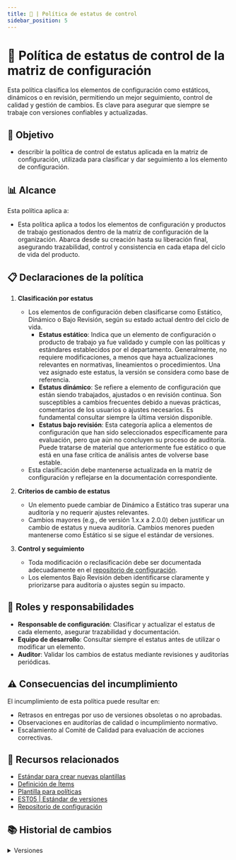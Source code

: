```yaml
---
title: 📜 | Política de estatus de control
sidebar_position: 5
---
```

# 📜 Política de estatus de control de la matriz de configuración

Esta política clasifica los elementos de configuración como estáticos, dinámicos o en revisión, permitiendo un mejor seguimiento, control de calidad y gestión de cambios. Es clave para asegurar que siempre se trabaje con versiones confiables y actualizadas.

## 🎯 Objetivo

- describir la política de control de estatus aplicada en la matriz de configuración, utilizada para clasificar y dar seguimiento a los elemento de configuración.

## 📊 Alcance

Esta política aplica a:

- Esta política aplica a todos los elementos de configuración y productos de trabajo gestionados dentro de la matriz de configuración de la organización. Abarca desde su creación hasta su liberación final, asegurando trazabilidad, control y consistencia en cada etapa del ciclo de vida del producto.

## 📋 Declaraciones de la política

1. **Clasificación por estatus**

   - Los elementos de configuración deben clasificarse como Estático, Dinámico o Bajo Revisión, según su estado actual dentro del ciclo de vida.
     - **Estatus estático**: Indica que un elemento de configuración o producto de trabajo ya fue validado y cumple con las políticas y estándares establecidos por el departamento. Generalmente, no requiere modificaciones, a menos que haya actualizaciones relevantes en normativas, lineamientos o procedimientos. Una vez asignado este estatus, la versión se considera como base de referencia.
     - **Estatus dinámico**: Se refiere a elemento de configuración que están siendo trabajados, ajustados o en revisión continua. Son susceptibles a cambios frecuentes debido a nuevas prácticas, comentarios de los usuarios o ajustes necesarios. Es fundamental consultar siempre la última versión disponible.
     - **Estatus bajo revisión**: Esta categoría aplica a elementos de configuración que han sido seleccionados específicamente para evaluación, pero que aún no concluyen su proceso de auditoría. Puede tratarse de material que anteriormente fue estático o que está en una fase crítica de análisis antes de volverse base estable.
   - Esta clasificación debe mantenerse actualizada en la matriz de configuración y reflejarse en la documentación correspondiente.
2. **Criterios de cambio de estatus**

   - Un elemento puede cambiar de Dinámico a Estático tras superar una auditoría y no requerir ajustes relevantes.
   - Cambios mayores (e.g., de versión 1.x.x a 2.0.0) deben justificar un cambio de estatus y nueva auditoría. Cambios menores pueden mantenerse como Estático si se sigue el estándar de versiones.
3. **Control y seguimiento**

   - Toda modificación o reclasificación debe ser documentada adecuadamente en el [repositorio de configuración](https://docs.google.com/spreadsheets/d/1e73fKSTAhxyPqiPN32u_1mkIyCbzssFc-7Ylfs-HL3w/edit?gid=620052691#gid=620052691).
   - Los elementos Bajo Revisión deben identificarse claramente y priorizarse para auditoría o ajustes según su impacto.

## 👥 Roles y responsabilidades

- **Responsable de configuración**: Clasificar y actualizar el estatus de cada elemento, asegurar trazabilidad y documentación.
- **Equipo de desarrollo**: Consultar siempre el estatus antes de utilizar o modificar un elemento.
- **Auditor**: Validar los cambios de estatus mediante revisiones y auditorías periódicas.

## ⚠️ Consecuencias del incumplimiento

El incumplimiento de esta política puede resultar en:

- Retrasos en entregas por uso de versiones obsoletas o no aprobadas.
- Observaciones en auditorías de calidad o incumplimiento normativo.
- Escalamiento al Comité de Calidad para evaluación de acciones correctivas.

## 📎 Recursos relacionados

- [Estándar para crear nuevas plantillas](/docs/standards/estandar-plantillas.md)
- [Definición de Ítems](/docs/procesos/PR2-definicion-items.md)
- [Plantilla para políticas](/docs/plantillas/plantilla-politicas.md)
- [EST05 | Estándar de versiones](/docs/standards/estandar-versiones.md)
- [Repositorio de configuración](https://docs.google.com/spreadsheets/d/1e73fKSTAhxyPqiPN32u_1mkIyCbzssFc-7Ylfs-HL3w/edit?gid=620052691#gid=620052691)

## 📚 Historial de cambios

<details>
  <summary>Versiones</summary>
    | **Tipo de versión** | **Descripción** | **Fecha** | **Colaborador** |
    | ------------------- | --------------- | --------- | --------------- |
    | **1.0.0** | Creación de la política. | 14/05/2025 | Armando Méndez Castro |
    | **1.1.0** | Refactorizar política. | 19/05/2025 | Daniel Contreras Chávez |
</details>